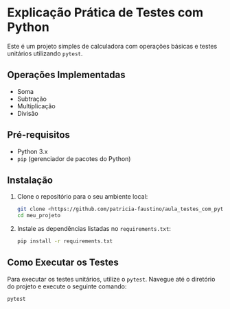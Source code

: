# Explicação Prática de Testes com Python

Este é um projeto simples de calculadora com operações básicas e testes unitários utilizando `pytest`.


## Operações Implementadas

- Soma
- Subtração
- Multiplicação
- Divisão

## Pré-requisitos

- Python 3.x
- `pip` (gerenciador de pacotes do Python)

## Instalação

1. Clone o repositório para o seu ambiente local:

    ```sh
    git clone <https://github.com/patricia-faustino/aula_testes_com_python/>
    cd meu_projeto
    ```

2. Instale as dependências listadas no `requirements.txt`:

    ```sh
    pip install -r requirements.txt
    ```

## Como Executar os Testes

Para executar os testes unitários, utilize o `pytest`. Navegue até o diretório do projeto e execute o seguinte comando:

```sh
pytest
